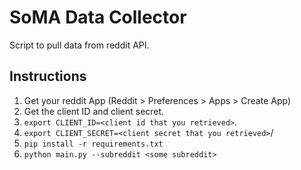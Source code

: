 SoMA Data Collector
===================

Script to pull data from reddit API.


Instructions
------------

1. Get your reddit App (Reddit > Preferences > Apps > Create App)
2. Get the client ID and client secret.
3. `export CLIENT_ID=<client id that you retrieved>`.
4. `export CLIENT_SECRET=<client secret that you retrieved>`/
5. `pip install -r requirements.txt`
6. `python main.py --subreddit <some subreddit>`
